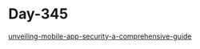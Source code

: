 # Day-345

[unveiling-mobile-app-security-a-comprehensive-guide](https://hacklido.com/blog/416-unveiling-mobile-app-security-a-comprehensive-guide)

